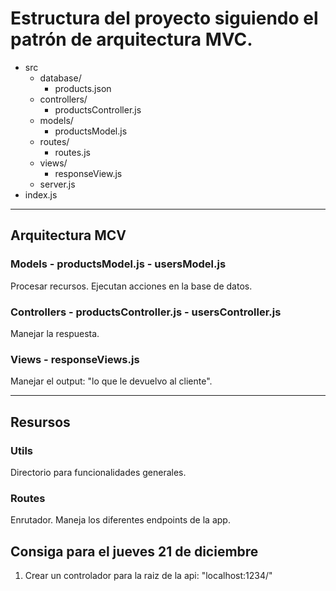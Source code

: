 # Estructura del proyecto siguiendo el patrón de arquitectura MVC.
- src
  - database/
    - products.json
  - controllers/
    - productsController.js
  - models/
    - productsModel.js
  - routes/
    - routes.js
  - views/
    - responseView.js
  - server.js
- index.js

---

## Arquitectura MCV

### Models - productsModel.js - usersModel.js
Procesar recursos. Ejecutan acciones en la base de datos.

### Controllers - productsController.js - usersController.js
Manejar la respuesta.

### Views - responseViews.js
Manejar el output: "lo que le devuelvo al cliente".

--- 

## Resursos

### Utils
Directorio para funcionalidades generales.

### Routes
Enrutador. Maneja los diferentes endpoints de la app.

## Consiga para el jueves 21 de diciembre

1. Crear un controlador para la raiz de la api: "localhost:1234/"